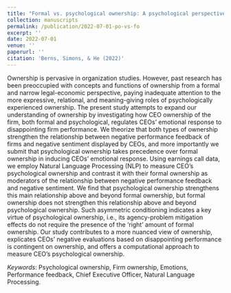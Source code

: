 ```yaml
---
title: "Formal vs. psychological ownership: A psychological perspective on firm ownership"
collection: manuscripts
permalink: /publication/2022-07-01-po-vs-fo
excerpt: ''
date: 2022-07-01
venue: ''
paperurl: ''
citation: 'Berns, Simons, & He (2022)'
---
```


Ownership is pervasive in organization studies. However, past research has been preoccupied with concepts and functions of ownership from a formal and narrow legal-economic perspective, paying inadequate attention to the more expressive, relational, and meaning-giving roles of psychologically experienced ownership. The present study attempts to expand our understanding of ownership by investigating how CEO ownership of the firm, both formal and psychological, regulates CEOs’ emotional response to disappointing firm performance. We theorize that both types of ownership strengthen the relationship between negative performance feedback of firms and negative sentiment displayed by CEOs, and more importantly we submit that psychological ownership takes precedence over formal ownership in inducing CEOs’ emotional response. Using earnings call data, we employ Natural Language Processing (NLP) to measure CEO’s psychological ownership and contrast it with their formal ownership as moderators of the relationship between negative performance feedback and negative sentiment. We find that psychological ownership strengthens this main relationship above and beyond formal ownership, but formal ownership does not strengthen this relationship above and beyond psychological ownership. Such asymmetric conditioning indicates a key virtue of psychological ownership, i.e., its agency-problem mitigation effects do not require the presence of the ‘right’ amount of formal ownership. Our study contributes to a more nuanced view of ownership, explicates CEOs’ negative evaluations based on disappointing performance is contingent on ownership, and offers a computational approach to measure CEO’s psychological ownership.

<i>Keywords</i>: Psychological ownership, Firm ownership, Emotions, Performance feedback, Chief Executive Officer, Natural Language Processing.
